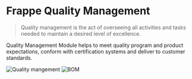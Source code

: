 # Frappe Quality Management

> Quality management is the act of overseeing all activities and tasks needed to maintain a desired level of excellence.

 Quality Management Module helps to meet quality program and product expectations, conform with certification systems and deliver to customer standards.

<img class="screenshot" alt="Quality mangement" src="{{docs_base_url}}/assets/img/quality_management/desk.py">
<img class="screenshot" alt="BOM" src="{{docs_base_url}}/assets/img/manufacturing/BOM-hero.png">


